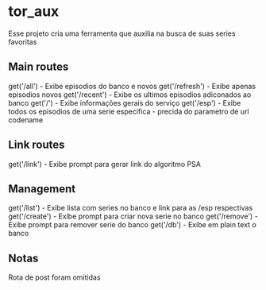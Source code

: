 # tor_aux

Esse projeto cria uma ferramenta que auxilia na busca de suas series favoritas

## Main routes
get('/all') - Exibe episodios do banco e novos
get('/refresh') - Exibe apenas episodios novos
get('/recent') - Exibe os ultimos episodios adiconados ao banco 
get('/') - Exibe informações gerais do serviço
get('/esp') - Exibe todos os episodios de uma serie especifica - precida do parametro de url codename 

## Link routes
get('/link') - Exibe prompt para gerar link do algoritmo PSA

## Management
get('/list') - Exibe lista com series no banco e link para as /esp respectivas
get('/create') - Exibe prompt para criar nova serie no banco
get('/remove') - Exibe prompt para remover serie do banco
get('/db') - Exibe em plain text o banco

## Notas
Rota de post foram omitidas